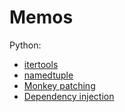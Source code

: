 # Memos

Python:

- [itertools](/python/itertools.md)
- [namedtuple](/python/namedtuple.md)
- [Monkey patching](./python/monkey-patching.md)
- [Dependency injection](./python/dependency-injection.md)

